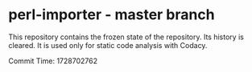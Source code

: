 # perl-importer - master branch

This repository contains the frozen state of the repository.
Its history is cleared. It is used only for static code
analysis with Codacy.

Commit Time: 1728702762